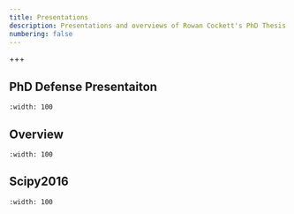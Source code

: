 ```yaml
---
title: Presentations
description: Presentations and overviews of Rowan Cockett's PhD Thesis.
numbering: false
---
```


+++

## PhD Defense Presentaiton

```{iframe} https://www.youtube-nocookie.com/embed/oGkIcoxJf-Q
:width: 100
```

## Overview

```{iframe} https://www.youtube-nocookie.com/embed/WGi67l35p4w
:width: 100
```

## Scipy2016

```{iframe} https://www.youtube-nocookie.com/embed/yUm01YsS9hQ
:width: 100
```
